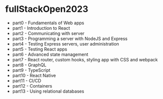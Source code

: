 # fullStackOpen2023

* part0 - Fundamentals of Web apps
* part1 - Introduction to React
* part2 - Communicating with server
* part3 - Programming a server with NodeJS and Express
* part4 - Testing Express servers, user administration
* part5 - Testing React apps
* part6 - Advanced state management
* part7 - React router, custom hooks, styling app with CSS and webpack
* part8 - GraphQL
* part9 - TypeScript
* part10 - React Native
* part11 - CI/CD
* part12 - Containers
* part13 - Using relational databases
